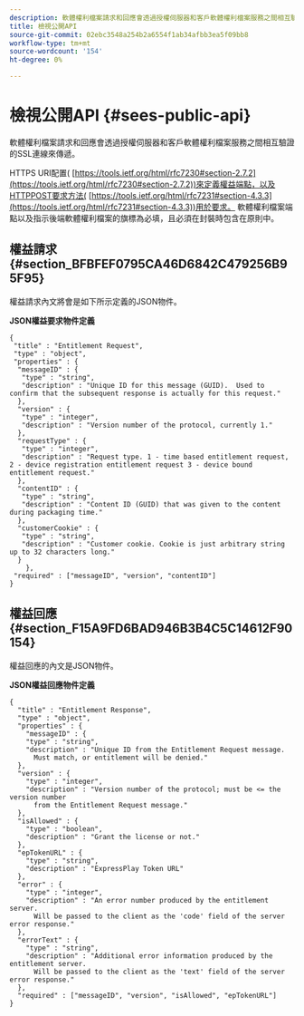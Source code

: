```yaml
---
description: 軟體權利檔案請求和回應會透過授權伺服器和客戶軟體權利檔案服務之間相互驗證的SSL連線來傳遞。
title: 檢視公開API
source-git-commit: 02ebc3548a254b2a6554f1ab34afbb3ea5f09bb8
workflow-type: tm+mt
source-wordcount: '154'
ht-degree: 0%

---
```


# 檢視公開API {#sees-public-api}

軟體權利檔案請求和回應會透過授權伺服器和客戶軟體權利檔案服務之間相互驗證的SSL連線來傳遞。

HTTPS URI配置( [https://tools.ietf.org/html/rfc7230#section-2.7.2](https://tools.ietf.org/html/rfc7230#section-2.7.2))來定義權益端點，以及HTTPPOST要求方法( [https://tools.ietf.org/html/rfc7231#section-4.3.3](https://tools.ietf.org/html/rfc7231#section-4.3.3))用於要求。 軟體權利檔案端點以及指示後端軟體權利檔案的旗標為必填，且必須在封裝時包含在原則中。

## 權益請求 {#section_BFBFEF0795CA46D6842C479256B95F95}

權益請求內文將會是如下所示定義的JSON物件。

**JSON權益要求物件定義**

```
{ 
 "title" : "Entitlement Request", 
 "type" : "object", 
 "properties" : { 
  "messageID" : { 
   "type" : "string", 
   "description" : "Unique ID for this message (GUID).  Used to confirm that the subsequent response is actually for this request." 
  }, 
  "version" : { 
   "type" : "integer", 
   "description" : "Version number of the protocol, currently 1." 
  }, 
  "requestType" : { 
   "type" : "integer", 
   "description" : "Request type. 1 - time based entitlement request, 2 - device registration entitlement request 3 - device bound entitlement request." 
  }, 
  "contentID" : { 
   "type" : "string", 
   "description" : "Content ID (GUID) that was given to the content during packaging time." 
  }, 
  "customerCookie" : { 
   "type" : "string", 
   "description" : "Customer cookie. Cookie is just arbitrary string up to 32 characters long." 
  } 
    }, 
 "required" : ["messageID", "version", "contentID"] 
}
```

## 權益回應 {#section_F15A9FD6BAD946B3B4C5C14612F90154}

權益回應的內文是JSON物件。

**JSON權益回應物件定義**

```
{ 
  "title" : "Entitlement Response", 
  "type" : "object", 
  "properties" : { 
    "messageID" : { 
    "type" : "string", 
    "description" : "Unique ID from the Entitlement Request message.   
      Must match, or entitlement will be denied." 
  }, 
  "version" : { 
    "type" : "integer", 
    "description" : "Version number of the protocol; must be <= the version number  
      from the Entitlement Request message." 
  }, 
  "isAllowed" : { 
    "type" : "boolean", 
    "description" : "Grant the license or not." 
  }, 
  "epTokenURL" : { 
    "type" : "string", 
    "description" : "ExpressPlay Token URL" 
  }, 
  "error" : { 
    "type" : "integer", 
    "description" : "An error number produced by the entitlement server.  
      Will be passed to the client as the 'code' field of the server error response." 
  }, 
  "errorText" : { 
    "type" : "string", 
    "description" : "Additional error information produced by the entitlement server.  
      Will be passed to the client as the 'text' field of the server error response." 
  }, 
  "required" : ["messageID", "version", "isAllowed", "epTokenURL"] 
}
```
